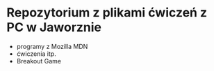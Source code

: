# Repozytorium z plikami ćwiczeń z PC w Jaworznie

- programy z Mozilla MDN
- ćwiczenia itp.
- Breakout Game
